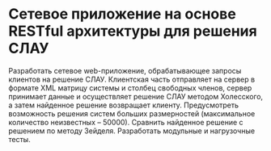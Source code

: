 # Сетевое приложение на основе RESTful архитектуры для решения СЛАУ

Разработать сетевое web-приложение, обрабатывающее запросы клиентов на решение СЛАУ. Клиентская часть отправляет на сервер в формате XML матрицу системы и столбец свободных членов, сервер принимает данные и осуществляет решение СЛАУ методом Холесского, а затем найденное решение возвращает клиенту. Предусмотреть возможность решения систем больших размерностей (максимальное количество неизвестных – 50000). Сравнить найденное решение с решением по методу Зейделя. Разработать модульные и нагрузочные тесты.
